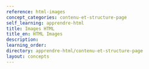 ```yaml
---
reference: html-images
concept_categories: contenu-et-structure-page
self_learning: apprendre-html
title: Images HTML
title_en: HTML Images
description:
learning_order:
directory: apprendre-html/contenu-et-structure-page
layout: concepts
---
```

